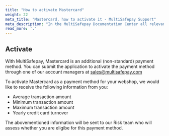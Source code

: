 ```yaml
---
title: "How to activate Mastercard"
weight: 22
meta_title: "Mastercard, how to activate it - MultiSafepay Support"
meta_description: "In the MultiSafepay Documentation Center all relevant information regarding our Plugins and API. As well as Support pages for Payment Method, Tools and General Questions. You can also find the contact details of our Support Team and Integration Team."
read_more: '.'
---
```

## Activate

With MultiSafepay, Mastercard is an additional (non-standard) payment method. You can submit the application to activate the payment method through one of our account managers at <sales@multisafepay.com>

To activate Mastercard as a payment method for your webshop, we would like to receive the following information from you:

* Average transaction amount
* Minimum transaction amount
* Maximum transaction amount
* Yearly credit card turnover

The abovementioned information will be sent to our Risk team who will assess whether you are eligibe for this payment method.
